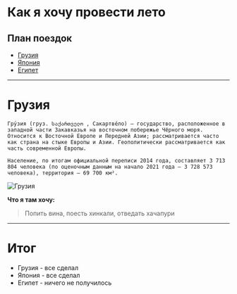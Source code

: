 # Как я хочу провести лето

## План поездок

* [Грузия](#грузия)
* [Япония](#япония)
* [Египет](#египет)
---
# __Грузия__
```
Гру́зия (груз. საქართველო , Сакартве́ло) — государство, расположенное в западной части Закавказья на восточном побережье Чёрного моря. Относится к Восточной Европе и Передней Азии; рассматривается часто как страна на стыке Европы и Азии. Геополитически рассматривается как часть современной Европы.

Население, по итогам официальной переписи 2014 года, составляет 3 713 804 человека (по оценочным данным на начало 2021 года — 3 728 573 человека), территория — 69 700 км². 
```
![Грузия](http://andrey-eltsov.ru/wp-content/uploads/2022/06/xxx-u_e436s-d-j_aw3bag4xffo-a_kow-flag-gruzija2.jpg)

__Что я там хочу:__
> Попить вина, поесть хинкали, отведать хачапури
---

# Итог 

* Грузия - все сделал
* Япония - все сделал
* Египет - ничего не получилось
